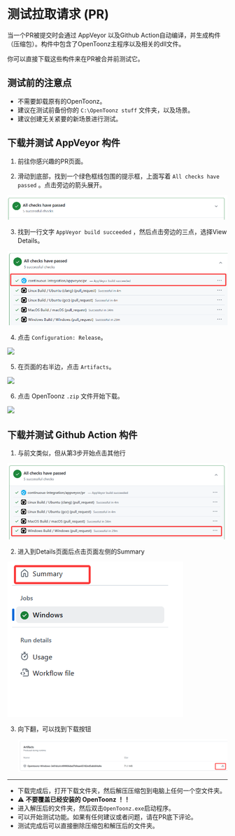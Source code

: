 # 测试拉取请求 (PR)

当一个PR被提交时会通过 AppVeyor 以及Github Action自动编译，并生成构件（压缩包）。构件中包含了OpenToonz主程序以及相关的dll文件。

你可以直接下载这些构件来在PR被合并前测试它。

## 测试前的注意点

- 不需要卸载原有的OpenToonz。
- 建议在测试前备份你的 `C:\OpenToonz stuff` 文件夹，以及场景。
- 建议创建无关紧要的新场景进行测试。

## 下载并测试 AppVeyor 构件

1. 前往你感兴趣的PR页面。

2. 滑动到底部，找到一个绿色框线包围的提示框，上面写着 `All checks have passed` 。点击旁边的箭头展开。

![](./testing_pr_1.png)

3. 找到一行文字 `AppVeyor build succeeded` ，然后点击旁边的三点，选择View Details。

![](./testing_pr_2.png)

4. 点击 `Configuration: Release`。

![](./testing_pr_3.JPG)

5. 在页面的右半边，点击 `Artifacts`。

![](./testing_pr_4.JPG)

6. 点击 OpenToonz `.zip` 文件开始下载。

![](./testing_pr_5.JPG)

## 下载并测试 Github Action 构件

1. 与前文类似，但从第3步开始点击其他行

![](./testing_pr_6.png)

2. 进入到Details页面后点击页面左侧的Summary

![](./testing_pr_7.png)

3. 向下翻，可以找到下载按钮

   ![](./testing_pr_8.png)

---



- 下载完成后，打开下载文件夹，然后解压压缩包到电脑上任何一个空文件夹。
 - ⚠️ **不要覆盖已经安装的 OpenToonz ！！**
- 进入解压后的文件夹，然后双击`OpenToonz.exe`启动程序。
- 可以开始测试功能。如果有任何建议或者问题，请在PR底下评论。
- 测试完成后可以直接删除压缩包和解压后的文件夹。
